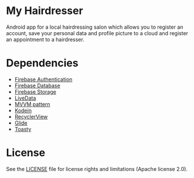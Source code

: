 # My Hairdresser
Android app for a local hairdressing salon which allows you to register an account, save your personal data and profile picture to a cloud and register an appointment to a hairdresser.
# Dependencies
* [Firebase Authentication](https://firebase.google.com/docs/auth/android/start)
* [Firebase Database](https://firebase.google.com/docs/database/android/start)
* [Firebase Storage](https://firebase.google.com/docs/storage/android/start)
* [LiveData](https://developer.android.com/topic/libraries/architecture/livedata)
* [MVVM pattern](https://developer.android.com/jetpack/docs/guide)
* [Kodein](https://github.com/Kodein-Framework/Kodein-DI)
* [RecyclerView](https://developer.android.com/guide/topics/ui/layout/recyclerview)
* [Glide](https://github.com/bumptech/glide)
* [Toasty](https://github.com/GrenderG/Toasty)
# License
See the [LICENSE](https://github.com/pinky169/MyHairdresser/blob/master/LICENSE.md) file for license rights and limitations (Apache license 2.0).
